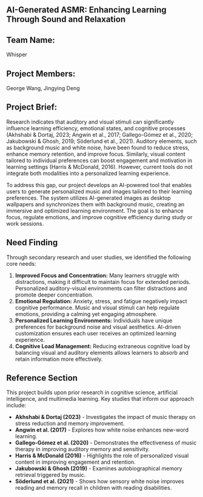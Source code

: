 ## AI-Generated ASMR: Enhancing Learning Through Sound and Relaxation

## Team Name:

Whisper

## Project Members:

George Wang, Jingying Deng

## Project Brief:

Research indicates that auditory and visual stimuli can significantly influence learning efficiency, emotional states, and cognitive processes (Akhshabi & Dortaj, 2023; Angwin et al., 2017; Gallego-Gómez et al., 2020; Jakubowski & Ghosh, 2019; Söderlund et al., 2021). Auditory elements, such as background music and white noise, have been found to reduce stress, enhance memory retention, and improve focus. Similarly, visual content tailored to individual preferences can boost engagement and motivation in learning settings (Harris & McDonald, 2016). However, current tools do not integrate both modalities into a personalized learning experience.

To address this gap, our project develops an AI-powered tool that enables users to generate personalized music and images tailored to their learning preferences. The system utilizes AI-generated images as desktop wallpapers and synchronizes them with background music, creating an immersive and optimized learning environment. The goal is to enhance focus, regulate emotions, and improve cognitive efficiency during study or work sessions.

## **Need Finding**
Through secondary research and user studies, we identified the following core needs:

1. **Improved Focus and Concentration:** Many learners struggle with distractions, making it difficult to maintain focus for extended periods. Personalized auditory-visual environments can filter distractions and promote deeper concentration.
2. **Emotional Regulation:** Anxiety, stress, and fatigue negatively impact cognitive performance. Music and visual stimuli can help regulate emotions, providing a calming yet engaging atmosphere.
3. **Personalized Learning Environments:** Individuals have unique preferences for background noise and visual aesthetics. AI-driven customization ensures each user receives an optimized learning experience.
4. **Cognitive Load Management:** Reducing extraneous cognitive load by balancing visual and auditory elements allows learners to absorb and retain information more effectively.


## **Reference Section**
This project builds upon prior research in cognitive science, artificial intelligence, and multimedia learning. Key studies that inform our approach include:

- **Akhshabi & Dortaj (2023)** - Investigates the impact of music therapy on stress reduction and memory improvement.
- **Angwin et al. (2017)** - Explores how white noise enhances new-word learning.
- **Gallego-Gómez et al. (2020)** - Demonstrates the effectiveness of music therapy in improving auditory memory and sensitivity.
- **Harris & McDonald (2016)** - Highlights the role of personalized visual content in improving engagement and retention.
- **Jakubowski & Ghosh (2019)** - Examines autobiographical memory retrieval triggered by music.
- **Söderlund et al. (2021)** - Shows how sensory white noise improves reading and memory recall in children with reading disabilities.



